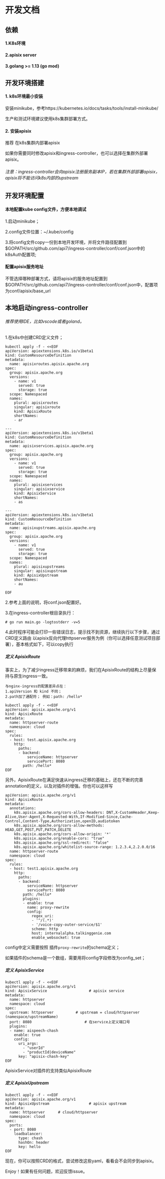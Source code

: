 # 开发文档
## 依赖
#### 1.K8s环境
#### 2.apisix server
#### 3.golang >= 1.13 (go mod)

## 开发环境搭建
#### 1. k8s环境最小安装
安装minikube，参考https://kubernetes.io/docs/tasks/tools/install-minikube/

生产和测试环境建议使用k8s集群部署方式。

#### 2. 安装apisix
推荐 在k8s集群内部署apisix

如果你需要同时修改apisix和ingress-controller，也可以选择在集群外部署apisix。

###### 注意：ingress-controller会向apisix注册服务副本IP，若在集群外部部署apisix，apisix将不能访问k8s内部的upstream

## 开发环境配置
#### 本地配置kube config文件，方便本地调试
1.启动minikube；

2.config文件位置：~/.kube/config

3.将config文件copy一份到本地开发环境，并将文件路径配置到 $GOPATH/src/github.com/api7/ingress-controller/conf/conf.json中的k8sAuth配置项;

#### 配置apisix服务地址
不管选择哪种部署方式，请将apisix的服务地址配置到 $GOPATH/src/github.com/api7/ingress-controller/conf/conf.json中，配置项为conf/apisix/base_url

## 本地启动ingress-controller

###### 推荐使用IDE，比如vscode或者goland。

1.在k8s中创建CRD定义文件；
```
kubectl apply -f - <<EOF
apiVersion: apiextensions.k8s.io/v1beta1
kind: CustomResourceDefinition
metadata:
  name: apisixroutes.apisix.apache.org
spec:
  group: apisix.apache.org
  versions:
    - name: v1
      served: true
      storage: true
  scope: Namespaced
  names:
    plural: apisixroutes
    singular: apisixroute
    kind: ApisixRoute
    shortNames:
    - ar

---
apiVersion: apiextensions.k8s.io/v1beta1
kind: CustomResourceDefinition
metadata:
  name: apisixservices.apisix.apache.org
spec:
  group: apisix.apache.org
  versions:
    - name: v1
      served: true
      storage: true
  scope: Namespaced
  names:
    plural: apisixservices
    singular: apisixservice
    kind: ApisixService
    shortNames:
    - as

---
apiVersion: apiextensions.k8s.io/v1beta1
kind: CustomResourceDefinition
metadata:
  name: apisixupstreams.apisix.apache.org
spec:
  group: apisix.apache.org
  versions:
    - name: v1
      served: true
      storage: true
  scope: Namespaced
  names:
    plural: apisixupstreams
    singular: apisixupstream
    kind: ApisixUpstream
    shortNames:
    - au

EOF
```

2.参考上面的说明，将conf.json配置好。

3.在ingress-controller根目录执行：
```
# go run main.go -logtostderr -v=5
```

4.此时程序可能会打印一些错误日志，提示找不到资源，继续执行以下步骤，通过CRD定义路由
以apisix反向代理httpserver服务为例（你可以选择任意测试项目部署），基本格式如下，可以copy执行
##### 定义 ApisixRoute
事实上，为了减少ingress迁移带来的麻烦，我们在ApisixRoute的结构上尽量保持与原生ingress一致。

    与nginx-ingress的配置差异点在：
    1.apiVersion 和 kind 不同；
    2.path加了通配符； 例如：path: /hello*

```
kubectl apply -f - <<EOF
apiVersion: apisix.apache.org/v1
kind: ApisixRoute
metadata:
  name: httpserver-route
  namespace: cloud
spec:
  rules:
  - host: test.apisix.apache.org
    http:
      paths:
      - backend:
          serviceName: httpserver
          servicePort: 8080
        path: /hello*
EOF
```
另外，ApisixRoute在满足快速从ingress迁移的基础上，还在不断的完善annotation的定义，以及对插件的增强。你也可以这样写
```
apiVersion: apisix.apache.org/v1
kind: ApisixRoute
metadata:
  annotations:
    k8s.apisix.apache.org/cors-allow-headers: DNT,X-CustomHeader,Keep-Alive,User-Agent,X-Requested-With,If-Modified-Since,Cache-Control,Content-Type,Authorization,openID,audiotoken
    k8s.apisix.apache.org/cors-allow-methods: HEAD,GET,POST,PUT,PATCH,DELETE
    k8s.apisix.apache.org/cors-allow-origin: '*'
    k8s.apisix.apache.org/enable-cors: "true"
    k8s.apisix.apache.org/ssl-redirect: "false"
    k8s.apisix.apache.org/whitelist-source-range: 1.2.3.4,2.2.0.0/16
  name: httpserver-route
  namespace: cloud
spec:
  rules:
  - host: test1.apisix.apache.org
    http:
      paths:
      - backend:
          serviceName: httpserver
          servicePort: 8080
        path: /hello*
        plugins:
        - enable: true
          name: proxy-rewrite
          config:
            regex_uri:
            - '^/(.*)'
            - '/voice-copy-outer-service/$1'
            scheme: http
            host: internalalpha.talkinggenie.com
            enable_websocket: true
```
config中定义需要按照 插件```proxy-rewrite```的schema定义；

如果插件的schema是一个数组，需要用将config字段修改为config_set；


##### 定义 ApisixService
```
kubectl apply -f - <<EOF
apiVersion: apisix.apache.org/v1
kind: ApisixService                   # apisix service
metadata:
  name: httpserver
  namespace: cloud
spec:
  upstream: httpserver          # upstream = cloud/httpserver (namespace/upstreamName)
  port: 8080                        # 在service上定义端口号
  plugins:
  - name: aispeech-chash
    enable: true
    config:
      uri_args:
        - "userId"
        - "productId|deviceName"
      key: "apisix-chash-key"
EOF
```
ApisixService对插件的支持类似ApisixRoute

##### 定义 ApisixUpstream
```
kubectl apply -f - <<EOF
apiVersion: apisix.apache.org/v1
kind: ApisixUpstream                  # apisix upstream
metadata:
  name: httpserver      # cloud/httpserver
  namespace: cloud
spec:
  ports:
  - port: 8080
    loadbalancer:
      type: chash
      hashOn: header
      key: hello
EOF
```
现在，你可以按照CRD的格式，尝试修改这些yaml，看看会不会同步到apisix。

Enjoy！如果有任何问题，欢迎反馈issue。
